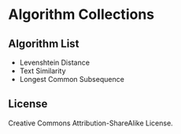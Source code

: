 # Algorithm Collections

## Algorithm List

* Levenshtein Distance
* Text Similarity
* Longest Common Subsequence

## License

Creative Commons Attribution-ShareAlike License.
